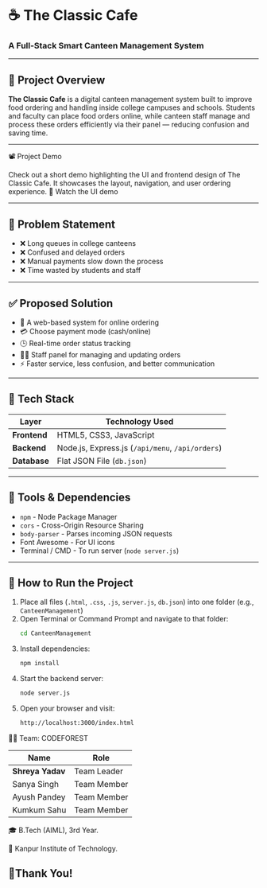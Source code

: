 # ☕ The Classic Cafe
### A Full-Stack Smart Canteen Management System

---

## 📝 Project Overview

**The Classic Cafe** is a digital canteen management system built to improve food ordering and handling inside college campuses and schools.
Students and faculty can place food orders online, while canteen staff manage and process these orders efficiently via their panel — reducing confusion and saving time.

---

📽️ Project Demo

Check out a short demo highlighting the UI and frontend design of The Classic Cafe.
It showcases the layout, navigation, and user ordering experience.
🔗 Watch the UI demo

---

## 🚩 Problem Statement

- ❌ Long queues in college canteens  
- ❌ Confused and delayed orders  
- ❌ Manual payments slow down the process  
- ❌ Time wasted by students and staff

---

## ✅ Proposed Solution

- 📲 A web-based system for online ordering  
- 💳 Choose payment mode (cash/online)  
- 🕒 Real-time order status tracking  
- 🧑‍🍳 Staff panel for managing and updating orders  
- ⚡ Faster service, less confusion, and better communication

---

## 🧰 Tech Stack

| Layer         | Technology Used                     |
|---------------|-------------------------------------|
| **Frontend**  | HTML5, CSS3, JavaScript             |
| **Backend**   | Node.js, Express.js (`/api/menu`, `/api/orders`) |
| **Database**  | Flat JSON File (`db.json`)          |

---

## 🔧 Tools & Dependencies

- `npm` - Node Package Manager  
- `cors` - Cross-Origin Resource Sharing  
- `body-parser` - Parses incoming JSON requests  
- Font Awesome - For UI icons  
- Terminal / CMD - To run server (`node server.js`)

---

## 🚀 How to Run the Project

1. Place all files (`.html`, `.css`, `.js`, `server.js`, `db.json`) into one folder (e.g., `CanteenManagement`)
2. Open Terminal or Command Prompt and navigate to that folder:
   ```bash
   cd CanteenManagement
3. Install dependencies:
   ```bash
   npm install
4. Start the backend server:
   ```bash
   node server.js
5. Open your browser and visit:
   ```bash
   http://localhost:3000/index.html

👨‍💻 Team: CODEFOREST

| Name             | Role        |
| ---------------- | ----------- |
| **Shreya Yadav** | Team Leader |
| Sanya Singh      | Team Member |
| Ayush Pandey     | Team Member |
| Kumkum Sahu      | Team Member |


🎓 B.Tech (AIML), 3rd Year.

🏫 Kanpur Institute of Technology.

## 🙌Thank You!


